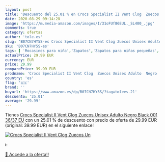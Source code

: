 ```yaml
---
layout: post
title: 'Descuento del 25.01 % en Crocs Specialist II Vent Clog  Zuecos Un'
date: 2020-08-29 09:14:28
image: 'https://m.media-amazon.com/images/I/31oFUf86EUL._SL400_.jpg'
comments: true
category: ofertas
author: 'tole.es'
slug: 'B07CN7HY5S-es Crocs Specialist II Vent Clog Zuecos Unisex Adulto Negro...'
sku: 'B07CN7HY5S-es'
tags: [ 'Mocasines para niña','Zapatos','Zapatos para niñas pequeñas','Zapatos y complementos','zuecos', ]
actualPrice: 29.99 EUR
currency: EUR
price: 29.99
comparePrice: 39.99 EUR
prodname: 'Crocs Specialist II Vent Clog  Zuecos Unisex Adulto  Negro  Black 001   36/37 EU'
country: 'es'
flag: '🇪🇸'
brand: ''
buyurl: 'https://www.amazon.es/dp/B07CN7HY5S/?tag=tolees-21'
descuento: '25.01'
average: '29.99'
---
```


Tienes [Crocs Specialist II Vent Clog  Zuecos Unisex Adulto  Negro  Black 001   36/37 EU](https://www.amazon.es/dp/B07CN7HY5S/?tag=tolees-21) con un 25.01 % de descuento con precio de oferta de 29.99 EUR (original: 39.99 EUR) en el siguiente enlace!

[![Crocs Specialist II Vent Clog  Zuecos Un](https://m.media-amazon.com/images/I/31oFUf86EUL._SL400_.jpg)](https://www.amazon.es/dp/B07CN7HY5S/?tag=tolees-21)

ℹ️:


[🛒 Accede a la oferta!!](https://www.amazon.es/dp/B07CN7HY5S/?tag=tolees-21)
